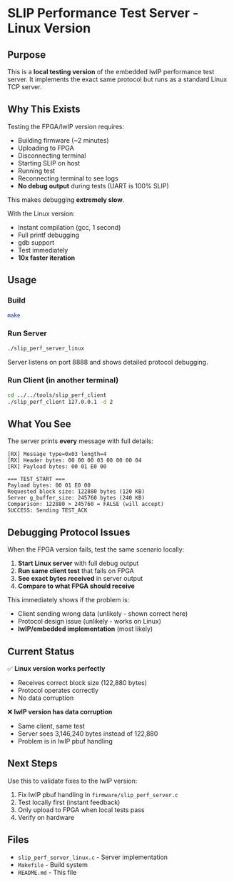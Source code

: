 # SLIP Performance Test Server - Linux Version

## Purpose

This is a **local testing version** of the embedded lwIP performance test server. It implements the exact same protocol but runs as a standard Linux TCP server.

## Why This Exists

Testing the FPGA/lwIP version requires:
- Building firmware (~2 minutes)
- Uploading to FPGA
- Disconnecting terminal
- Starting SLIP on host
- Running test
- Reconnecting terminal to see logs
- **No debug output** during tests (UART is 100% SLIP)

This makes debugging **extremely slow**.

With the Linux version:
- Instant compilation (gcc, 1 second)
- Full printf debugging
- gdb support
- Test immediately
- **10x faster iteration**

## Usage

### Build
```bash
make
```

### Run Server
```bash
./slip_perf_server_linux
```

Server listens on port 8888 and shows detailed protocol debugging.

### Run Client (in another terminal)
```bash
cd ../../tools/slip_perf_client
./slip_perf_client 127.0.0.1 -d 2
```

## What You See

The server prints **every** message with full details:

```
[RX] Message type=0x03 length=4
[RX] Header bytes: 00 00 00 03 00 00 00 04
[RX] Payload bytes: 00 01 E0 00

=== TEST_START ===
Payload bytes: 00 01 E0 00
Requested block size: 122880 bytes (120 KB)
Server g_buffer_size: 245760 bytes (240 KB)
Comparison: 122880 > 245760 = FALSE (will accept)
SUCCESS: Sending TEST_ACK
```

## Debugging Protocol Issues

When the FPGA version fails, test the same scenario locally:

1. **Start Linux server** with full debug output
2. **Run same client test** that fails on FPGA
3. **See exact bytes received** in server output
4. **Compare to what FPGA should receive**

This immediately shows if the problem is:
- Client sending wrong data (unlikely - shown correct here)
- Protocol design issue (unlikely - works on Linux)
- **lwIP/embedded implementation** (most likely)

## Current Status

✅ **Linux version works perfectly**
- Receives correct block size (122,880 bytes)
- Protocol operates correctly
- No data corruption

❌ **lwIP version has data corruption**
- Same client, same test
- Server sees 3,146,240 bytes instead of 122,880
- Problem is in lwIP pbuf handling

## Next Steps

Use this to validate fixes to the lwIP version:
1. Fix lwIP pbuf handling in `firmware/slip_perf_server.c`
2. Test locally first (instant feedback)
3. Only upload to FPGA when local tests pass
4. Verify on hardware

## Files

- `slip_perf_server_linux.c` - Server implementation
- `Makefile` - Build system
- `README.md` - This file
